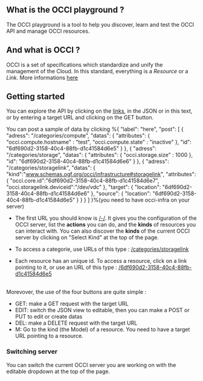 
## What is the OCCI playground ?

The OCCI playground is a tool to help you discover, learn and test the OCCI API and manage OCCI resources.  

## And what is OCCI ?

OCCI is a set of specifications which standardize and unify the management of the Cloud. In this standard, everything is a *Resource* or
a *Link*. More informations [here](http://occi-wg.org/about/specification/)

## Getting started

You can explore the API by clicking on the [links](/categories/compute), in the JSON or in this text, or by entering a target URL and clicking on the GET button.

You can post a sample of data by clicking %{
  "label": "here",
  "post": [
    {
        "adress": "/categories/compute",
        "datas": {
          "attributes": {
            "occi.compute.hostname" : "test",
            "occi.compute.state" : "inactive"
          },
          "id": "6df690d2-3158-40c4-88fb-d1c41584d6e5"
        }
    },
    {
        "adress": "/categories/storage",
        "datas": {
          "attributes": {
            "occi.storage.size" : 1000
          },
          "id": "6df690d2-3158-40c4-88fb-d1c41584d6e6"
        }
    },
    {
      "adress": "/categories/storagelink",
      "datas": {
         "kind":"www.schemas.ogf.org/occi/infrastructure#storagelink",
         "attributes": {
           "occi.core.id":"6df690d2-3158-40c4-88fb-d1c41584d6e7",
           "occi.storagelink.deviceid":"/dev/vdc"
         },
         "target": {
           "location": "6df690d2-3158-40c4-88fb-d1c41584d6e6"
         },
         "source": {
           "location": "6df690d2-3158-40c4-88fb-d1c41584d6e5"
         }
      }
    }
  ]
}%(you need to have occi-infra on your server)

* The first URL you should know is [/-/](/-/).
It gives you the configuration of the OCCI server, list the **actions** you can do, and the **kinds** of resources you can interact with.
You can also discover the **kinds** of the current OCCI server by clicking on "Select Kind" at the top of the page.      

* To access a categorie, use URLs of this type : [/categories/storagelink](/categories/storagelink)  

* Each resource has an unique id. To access a resource, click on a link pointing to it, or use an URL of this type :
[/6df690d2-3158-40c4-88fb-d1c41584d6e5](/6df690d2-3158-40c4-88fb-d1c41584d6e5)<br><br>

Morevover, the use of the four buttons are quite simple :

* GET: make a GET request with the target URL
* EDIT: switch the JSON view to editable, then you can make a POST or PUT to edit or create datas
* DEL: make a DELETE request with the target URL
* M: Go to the kind (the Model) of a resource. You need to have a target URL pointing to a resource.  

### Switching server
You can switch the current OCCI server you are working on with the editable dropdown at the top of the page.
